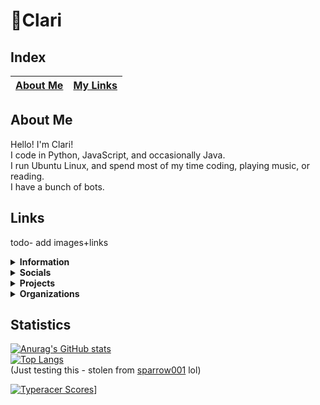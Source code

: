 # 💜Clari
## Index
|[About Me](README.md#About-Me)|[My Links](README.md#Links)|
|---|---|

## About Me
Hello! I'm Clari!<br>
I code in Python, JavaScript, and occasionally Java.<br>
I run Ubuntu Linux, and spend most of my time coding, playing music, or reading.<br>
I have a bunch of bots.

## Links
todo- add images+links

<details><summary><strong>Information</strong></summary><br>
  <ul>
    <li><a href="https://en.pronouns.page/@Clari_7744" target="_blank">Pronouns.page</a></li>
    <li><a href="https://cake.avris.it/pC6" target="_blank">Attraction Layer Cake</a></li>
  </ul>
</details>

<details>
  <summary>
    <strong>Socials</strong>
  </summary><br>
  <ul>
    <li><a href="https://twitter.com/@Clari_7744" target="_blank">Twitter</a></li>
    <li>YouTube</li>
    <li>Discord: 💜Clari#7744
  </ul>
</details>

<details>
  <summary>
    <strong>Projects</strong>
  </summary><br>
  Discord
  <ul>
    <li><a href="https://discord.gg/EQkDnBS" target="_blank">My Server</a></li>
    <li><a href="https://discord.com/oauth2/authorize?client_id=742036262004981801&scope=bot+applications.commands&permissions=8" target="_blank">Clari's Helper</a></li>
  </ul>
  Games
  <ul>
    <li><a href="https://ttt.zanderp25.com" target="_blank">TicTacToe Online</a></li>
    <li><a href="https://replit.com/@ClarinetPuppy/TicTacToe?v=1" target="_blank">TicTacToe.py</a></li>
  </ul>
</details>

<details>
  <summary>
    <strong>Organizations</strong>
  </summary><br>
  <ul>
    <li><a href="https://github.com/PortalDiscordDevelopment" target="_blank">Portal</a></li>
  </ul>
</details>

## Statistics
[![Anurag's GitHub stats](https://github-readme-stats.vercel.app/api?username=Clari-7744)](https://github.com/anuraghazra/github-readme-stats)<br>
[![Top Langs](https://github-readme-stats.vercel.app/api/top-langs/?username=Clari-7744)](https://github.com/anuraghazra/github-readme-stats)<br>
(Just testing this - stolen from [sparrow001](https://github.com/sparrow001) lol)


[![Typeracer Scores](https://data.typeracer.com/misc/badge?user=clari_7744)](https://data.typeracer.com/pit/profile?user=clari_7744)]

